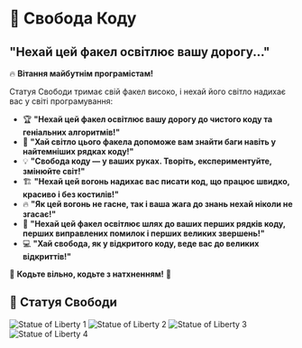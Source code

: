 # 🗽 Свобода Коду

## "Нехай цей факел освітлює вашу дорогу..."

🔥 **Вітання майбутнім програмістам!**

Статуя Свободи тримає свій факел високо, і нехай його світло надихає вас у світі програмування:

- 🏆 **"Нехай цей факел освітлює вашу дорогу до чистого коду та геніальних алгоритмів!"**
- 🐞 **"Хай світло цього факела допоможе вам знайти баги навіть у найтемніших рядках коду!"**
- 💡 **"Свобода коду — у ваших руках. Творіть, експериментуйте, змінюйте світ!"**
- 🏗️ **"Нехай цей вогонь надихає вас писати код, що працює швидко, красиво і без костилів!"**
- 🔥 **"Як цей вогонь не гасне, так і ваша жага до знань нехай ніколи не згасає!"**
- 🚀 **"Нехай цей факел освітлює шлях до ваших перших рядків коду, перших виправлених помилок і перших великих звершень!"**
- 💻 **"Хай свобода, як у відкритого коду, веде вас до великих відкриттів!"**

🔗 **Кодьте вільно, кодьте з натхненням!** 🚀

## 📸 Статуя Свободи

![Statue of Liberty 1](examples/content/images/x4_00003_.png)
![Statue of Liberty 2](examples/content/images/x4_00008_.png)
![Statue of Liberty 3](examples/content/images/x4_00009_.png)
![Statue of Liberty 4](examples/content/images/x4_00010_.png)
